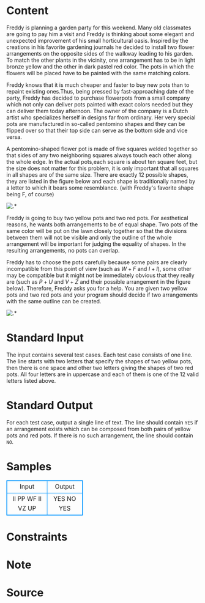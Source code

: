 
# Content

Freddy is planning a garden party for this weekend. Many old classmates are going to pay him a visit and Freddy is thinking about some elegant and unexpected improvement of his small horticultural oasis. Inspired by the creations in his favorite gardening journals he decided to install two flower arrangements on the opposite sides of the walkway leading to his garden. To match the other plants in the vicinity, one arrangement has to be in light bronze yellow and the other in dark pastel red color. The pots in which the flowers will be placed have to be painted with the same matching colors.

Freddy knows that it is much cheaper and faster to buy new pots than to repaint existing ones.Thus, being pressed by fast-approaching date of the party, Freddy has decided to purchase flowerpots from a small company which not only can deliver pots painted with exact colors needed but they can deliver them today afternoon. The owner of the company is a Dutch artist who specializes herself in designs far from ordinary. Her very special pots are manufactured in so-called pentomino shapes and they can be flipped over so that their top side can serve as the bottom side and vice versa.

A pentomino-shaped flower pot is made of five squares welded together so that sides of any two neighboring squares always touch each other along the whole edge. In the actual pots,each square is about ten square feet, but the size does not matter for this problem, it is only important that all squares in all shapes are of the same size. There are exactly $12$ possible shapes, they are listed in the figure below and each shape is traditionally named by a letter to which it bears some resemblance. (with Freddy's favorite shape being F, of course)

![.*](/source/lutece/flower-pots/img/aHR0cHM6Ly9hY20udWVzdGMuZWR1LmNuL21lZGlhL2ltYWdlL3Byb2JsZW0vNzg5LzIwMTQwMzIyMjA1NDU1Mzk1My5wbmc=.png)

Freddy is going to buy two yellow pots and two red pots. For aesthetical reasons, he wants both arrangements to be of equal shape. Two pots of the same color will be put on the lawn closely together so that the divisions between them will not be visible and only the outline of the whole arrangement will be important for judging the equality of shapes. In the resulting arrangements, no pots can overlap. 

Freddy has to choose the pots carefully because some pairs are clearly incompatible from this point of view (such as $W+F$ and $I+I$), some other may be compatible but it might not be immediately obvious that they really are (such as $P+U$ and $V+Z$ and their possible arrangement in the figure below). Therefore, Freddy asks you for a help. You are given two yellow pots and two red pots and your program should decide if two arrangements with the same outline can be created.

![.*](/source/lutece/flower-pots/img/aHR0cHM6Ly9hY20udWVzdGMuZWR1LmNuL21lZGlhL2ltYWdlL3Byb2JsZW0vNzg5LzIwMTQwMzIyMjA1NjIxMjUyNC5wbmc=.png)

# Standard Input

The input contains several test cases. Each test case consists of one line. The line starts with two letters that specify the shapes of two yellow pots, then there is one space and other two letters giving the shapes of two red pots. All four letters are in uppercase and each of them is one of the $12$ valid letters listed above.

# Standard Output

For each test case, output a single line of text. The line should contain `YES` if an arrangement exists which can be composed from both pairs of yellow pots and red pots. If there is no such arrangement, the line should contain `NO`.

# Samples

<style>
        table,table tr th, table tr td { border:1px solid #0094ff; }
        table { width: 200px; min-height: 25px; line-height: 25px; text-align: center; border-collapse: collapse;}   
    </style>
<table>
	<tr>
		<td>Input</td>
		<td>Output</td>
	</tr>
<tr><td>II PP
WF II
VZ UP</td><td>YES
NO
YES</td></tr></table>


# Constraints



# Note



# Source


